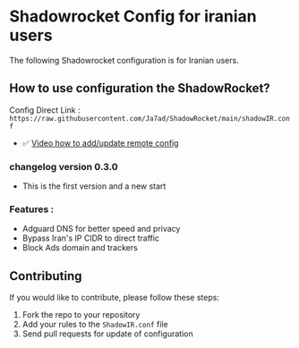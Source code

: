 # Shadowrocket Config for iranian users

The following Shadowrocket configuration is for Iranian users.

## How to use configuration the ShadowRocket?

Config Direct Link : `https://raw.githubusercontent.com/Ja7ad/ShadowRocket/main/shadowIR.conf`

- ✅ [Video how to add/update remote config](https://raw.githubusercontent.com/Ja7ad/ShadowRocket/main/video/config.mp4)



### **changelog version 0.3.0**

- This is the first version and a new start

### **Features :**

- Adguard DNS for better speed and privacy
- Bypass Iran's IP CIDR to direct traffic 
- Block Ads domain and trackers



## Contributing

If you would like to contribute, please follow these steps:

1. Fork the repo to your repository
2. Add your rules to the `ShadowIR.conf` file
3. Send pull requests for update of configuration
